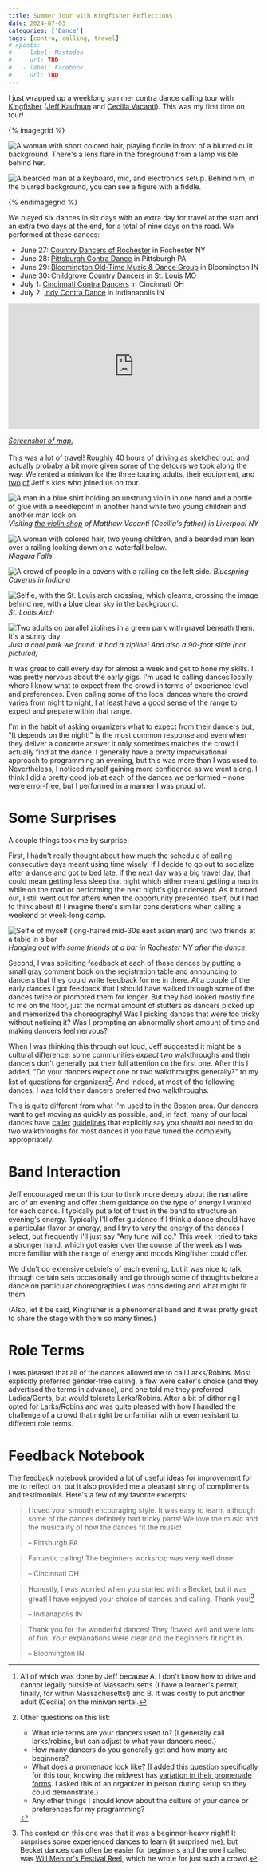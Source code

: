 ```yaml
---
title: Summer Tour with Kingfisher Reflections
date: 2024-07-03
categories: ['Dance']
tags: [contra, calling, travel]
# xposts:
#   - label: Mastodon
#     url: TBD
#   - label: Facebook
#     url: TBD
---
```


I just wrapped up a weeklong summer contra dance calling tour with [Kingfisher][] ([Jeff Kaufman][jeff] and [Cecilia Vacanti][cecilia]). This was my first time on tour!

[jeff]: https://www.jefftk.com/
[cecilia]: https://www.ceciliavacanti.com/

{% imagegrid %}

![A woman with short colored hair, playing fiddle in front of a blurred quilt background. There's a lens flare in the foreground from a lamp visible behind her.](/media/summer-tour-with-kingfisher-reflections/cecilia.jpg)


![A bearded man at a keyboard, mic, and electronics setup. Behind him, in the blurred background, you can see a figure with a fiddle.](/media/summer-tour-with-kingfisher-reflections/jeff.jpg)


{% endimagegrid %}

We played six dances in six days with an extra day for travel at the start and an extra two days at the end, for a total of nine days on the road. We performed at these dances:

[Kingfisher]: https://www.kingfisherband.com/

* June 27: [Country Dancers of Rochester][] in Rochester NY
* June 28: [Pittsburgh Contra Dance][] in Pittsburgh PA
* June 29: [Bloomington Old-Time Music & Dance Group][] in Bloomington IN
* June 30: [Childgrove Country Dancers][] in St. Louis MO
* July 1: [Cincinnati Contra Dancers][] in Cincinnati OH
* July 2: [Indy Contra Dance][] in Indianapolis IN

[Country Dancers of Rochester]: https://cdrochester.org/contra-dance/
[Pittsburgh Contra Dance]: https://pittsburghcontra.org/
[Bloomington Old-Time Music & Dance Group]: https://www.bloomingtoncontra.org/
[Childgrove Country Dancers]: https://childgrove.org/
[Cincinnati Contra Dancers]: https://www.cincinnaticontradance.org/
[Indy Contra Dance]: https://indycontra.org/

<iframe src="https://www.google.com/maps/embed?pb=!1m64!1m12!1m3!1d7997513.7986948555!2d-86.87719501272153!3d40.999125742345655!2m3!1f0!2f0!3f0!3m2!1i1024!2i768!4f13.1!4m49!3e0!4m5!1s0x89e377297bf5e165%3A0x7a907799d8f97b03!2sSomerville%2C%20MA!3m2!1d42.3875968!2d-71.0994968!4m5!1s0x89d6b3059614b353%3A0x5a001ffc4125e61e!2sRochester%2C%20NY!3m2!1d43.156577899999995!2d-77.6088465!4m5!1s0x8834f16f48068503%3A0x8df915a15aa21b34!2sPittsburgh%2C%20PA!3m2!1d40.440624799999995!2d-79.9958864!4m5!1s0x886c5df6b483d8e7%3A0xe91a912d8bad33d9!2sBloomington%2C%20IN!3m2!1d39.165324999999996!2d-86.52638569999999!4m5!1s0x87d8b4a9faed8ef9%3A0xbe39eaca22bbe05b!2sSt.%20Louis%2C%20MO!3m2!1d38.627002499999996!2d-90.19940419999999!4m5!1s0x884051b1de3821f9%3A0x69fb7e8be4c09317!2sCincinnati%2C%20OH!3m2!1d39.1031182!2d-84.5120196!4m5!1s0x886b50ffa7796a03%3A0xd68e9df640b9ea7c!2sIndianapolis%2C%20IN!3m2!1d39.76909!2d-86.158018!4m5!1s0x89e377297bf5e165%3A0x7a907799d8f97b03!2sSomerville%2C%20MA!3m2!1d42.3875968!2d-71.0994968!5e0!3m2!1sen!2sus!4v1720038159093!5m2!1sen!2sus" style="border:0; width: 100%; aspect-ratio: 2 / 1" allowfullscreen="" loading="lazy" referrerpolicy="no-referrer-when-downgrade"></iframe>

[_Screenshot of map._](/media/summer-tour-with-kingfisher-reflections/map.png)

This was a lot of travel! Roughly 40 hours of driving as sketched out[^1] and actually probaby a bit more given some of the detours we took along the way. We rented a minivan for the three touring adults, their equipment, and [two][lily] [of][anna] Jeff's kids who joined us on tour.

[lily]: https://www.lilywise.com/
[anna]: https://www.annawise.net/

[^1]: All of which was done by Jeff because A. I don't know how to drive and cannot legally outside of Massachusetts (I have a learner's permit, finally, for within Massachusetts!) and B. It was costly to put another adult (Cecilia) on the minivan rental.

![A man in a blue shirt holding an unstrung violin in one hand and a bottle of glue with a needlepoint in another hand while two young children and another man look on.](/media/summer-tour-with-kingfisher-reflections/matt.jpg)
_Visiting [the violin shop][arco] of Matthew Vacanti (Cecilia's father) in Liverpool NY_

[arco]: https://www.arcoart.net/

![A woman with colored hair, two young children, and a bearded man lean over a railing looking down on a waterfall below.](/media/summer-tour-with-kingfisher-reflections/niagara.jpg)
_Niagara Falls_

![A crowd of people in a cavern with a railing on the left side.](/media/summer-tour-with-kingfisher-reflections/cavern.jpg)
_Bluespring Caverns in Indiana_

![Selfie, with the St. Louis arch crossing, which gleams, crossing the image behind me, with a blue clear sky in the background.](/media/summer-tour-with-kingfisher-reflections/arch.jpg)
_St. Louis Arch_

![Two adults on parallel ziplines in a green park with gravel beneath them. It's a sunny day.](/media/summer-tour-with-kingfisher-reflections/zipline.jpg)
_Just a cool park we found. It had a zipline! And also a 90-foot slide (not pictured)_

It was great to call every day for almost a week and get to hone my skills. I was pretty nervous about the early gigs. I'm used to calling dances locally where I know what to expect from the crowd in terms of experience level and preferences. Even calling some of the local dances where the crowd varies from night to night, I at least have a good sense of the range to expect and prepare within that range.

I'm in the habit of asking organizers what to expect from their dancers but, "It depends on the night!" is the most common response and even when they deliver a concrete answer it only sometimes matches the crowd I actually find at the dance. I generally have a pretty improvisational approach to programming an evening, but this was more than I was used to. Nevertheless, I noticed myself gaining more confidence as we went along. I think I did a pretty good job at each of the dances we performed – none were error-free, but I performed in a manner I was proud of.

# Some Surprises

A couple things took me by surprise:

First, I hadn't really thought about how much the schedule of calling consecutive days meant using time wisely. If I decide to go out to socialize after a dance and got to bed late, if the next day was a big travel day, that could mean getting less sleep that night which either meant getting a nap in while on the road or performing the next night's gig underslept. As it turned out, I still went out for afters when the opportunity presented itself, but I had to think about it! I imagine there's similar considerations when calling a weekend or week-long camp.

![Selfie of myself (long-haired mid-30s east asian man) and two friends at a table in a bar](/media/summer-tour-with-kingfisher-reflections/rochester.jpg)
_Hanging out with some friends at a bar in Rochester NY after the dance_

Second, I was soliciting feedback at each of these dances by putting a small gray comment book on the registration table and announcing to dancers that they could write feedback for me in there. At a couple of the early dances I got feedback that I should have walked through some of the dances twice or prompted them for longer. But they had looked mostly fine to me on the floor, just the normal amount of stutters as dancers picked up and memorized the choreography! Was I picking dances that were too tricky without noticing it? Was I prompting an abnormally short amount of time and making dancers feel nervous?

When I was thinking this through out loud, Jeff suggested it might be a cultural difference: some communities _expect_ two walkthroughs and their dancers don't generally put their full attention on the first one. After this I added, "Do your dancers expect one or two walkthroughs generally?" to my list of questions for organizers[^2]. And indeed, at most of the following dances, I was told their dancers preferred *two* walkthroughs.

This is quite different from what I'm used to in the Boston area. Our dancers want to get moving as quickly as possible, and, in fact, many of our local dances have [caller](https://www.bidadance.org/caller-welcome) [guide](https://www.neffa.org/thursday-contras-caller-info/)[lines](http://mondaycontras.com/pages/performer-information.php) that explicitly say you _should not_ need to do two walkthroughs for most dances if you have tuned the complexity appropriately.

[^2]: Other questions on this list:

    * What role terms are your dancers used to? (I generally call larks/robins, but can adjust to what your dancers need.)
    * How many dancers do you generally get and how many are beginners?
    * What does a promenade look like? (I added this question specifically for this tour, knowing the midwest has [variation in their promenade forms](https://www.jefftk.com/p/changing-contra-dialects). I asked this of an organizer in person during setup so they could demonstrate.)
    * Any other things I should know about the culture of your dance or preferences for my programming?

# Band Interaction

Jeff encouraged me on this tour to think more deeply about the narrative arc of an evening and offer them guidance on the type of energy I wanted for each dance. I typically put a lot of trust in the band to structure an evening's energy. Typically I'll offer guidance if I think a dance should have a particular flavor or energy, and I try to vary the energy of the dances I select, but frequently I'll just say "Any tune will do." This week I tried to take a stronger hand, which got easier over the course of the week as I was more familiar with the range of energy and moods Kingfisher could offer.

We didn't do extensive debriefs of each evening, but it was nice to talk through certain sets occasionally and go through some of thoughts before a dance on particular choreographies I was considering and what might fit them.

(Also, let it be said, Kingfisher is a phenomenal band and it was pretty great to share the stage with them so many times.)

# Role Terms

I was pleased that all of the dances allowed me to call Larks/Robins. Most explicitly preferred gender-free calling, a few were caller's choice (and they advertised the terms in advance), and one told me they preferred Ladies/Gents, but would tolerate Larks/Robins. After a bit of dithering I opted for Larks/Robins and was quite pleased with how I handled the challenge of a crowd that might be unfamiliar with or even resistant to different role terms.

# Feedback Notebook

The feedback notebook provided a lot of useful ideas for improvement for me to reflect on, but it also provided me a pleasant string of compliments and testimonials. Here's a few of my favorite excerpts:

> I loved your smooth encouraging style. It was easy to learn, although some of the dances definitely had tricky parts! We love the music and the musicality of how the dances fit the music!
>
> – Pittsburgh PA

> Fantastic calling! The beginners workshop was very well done!
>
> – Cincinnati OH

> Honestly, I was worried when you started with a Becket, but it was great! I have enjoyed your choice of dances and calling. Thank you![^3]
>
> – Indianapolis IN

> Thank you for the wonderful dances! They flowed well and were lots of fun. Your explanations were clear and the beginners fit right in.
>
> – Bloomington IN

[^3]: The context on this one was that it was a beginner-heavy night! It surprises some experienced dances to learn (it surprised me), but Becket dances can often be easier for beginners and the one I called was [Will Mentor's Festival Reel](http://www.ibiblio.org/contradance/thecallersbox/dance.php?id=15807), which he wrote for just such a crowd.
